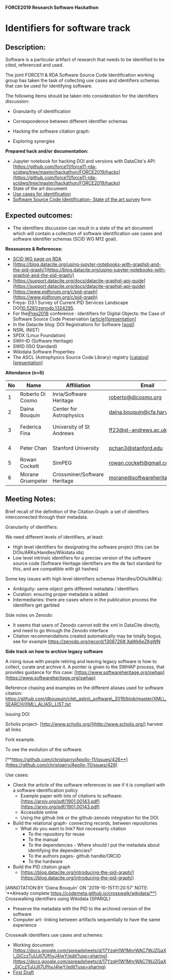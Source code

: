 **FORCE2019 Research Software Hackathon**

# Identifiers for software track



## Description:

Software is a particular artifact of research that needs to be identified to be cited, referenced and used.

The joint FORCE11 &amp; RDA Software Source Code Identification working group has taken the task of collecting use cases and identifiers schemas that can be used for identifying software.

The following items should be taken into consideration for the identifiers discussion:

   - Granularity of identification

   - Correspondence between different identifier schemas

   - Hacking the software citation graph:

   - Exploring synergies

**Prepared hack and/or documentation:**

- Jupyter notebook for hacking DOI and versions with DataCite&#39;s API: [https://github.com/force11/force11-rda-scidwg/tree/master/hackathon/FORCE2019/hacks](https://github.com/force11/force11-rda-scidwg/tree/master/hackathon/FORCE2019/hacks)
- State of the art document
- [Use cases for identification](https://docs.google.com/document/d/1MTGpwnfMnv3w06sd-m29Ci4cS32X4DlmIapmuQv3tn8/edit?usp=sharing)
- [Software Source Code Identification- State of the art survey](https://forms.gle/97zmT2w3CZUYUqeQ6) form

## Expected outcomes:

- The identifiers discussion can result in a state of the art document which will contain a collection of software identification use cases and software identifier schemas (SCID WG M12 goal).

**Ressources &amp; References:**

- [SCID WG page on RDA](https://www.rd-alliance.org/groups/software-source-code-identification-wg)
- [https://blog.datacite.org/using-jupyter-notebooks-with-graphql-and-the-pid-graph/](https://blog.datacite.org/using-jupyter-notebooks-with-graphql-and-the-pid-graph/)
- [https://support.datacite.org/docs/datacite-graphql-api-guide](https://support.datacite.org/docs/datacite-graphql-api-guide)
- [https://www.pidforum.org/c/pid-graph](https://www.pidforum.org/c/pid-graph)
- Freya- D3.1 Survey of Current PID Services Landscape DOI[10.5281/zenodo.1324295](https://doi.org/10.5281/zenodo.1324295).
- For the[iPres2018](https://ipres2018.org/) conference : Identifiers for Digital Objects: the Case of Software Source Code Preservation [[article](https://hal.archives-ouvertes.fr/hal-01865790v4)][[presentation](https://annex.softwareheritage.org/public/talks/2018/2018-09-25-iPres2018.pdf)]
- In the Datacite blog: DOI Registrations for Software [[post](https://doi.org/10.5438/1nmy-9902)]
- NSRL (NIST)
- SPDX (Linux Foundation)
- SWH-ID (Software Heritage)
- SWID (ISO Standard)
- Wikidata Software Properties
- The ASCL (Astrophysics Source Code Library) registry [[catalog](http://ascl.net/code/all)][[presentation](https://rd-alliance.org/ascl-presentation-asclnet-making-codes-discoverable-20-years)]

**Attendance (n=6)**

| **No** | **Name** | **Affiliation** | **Email** | **discipline(s)** |
| --- | --- | --- | --- | --- |
| 1 | Roberto Di Cosmo | Inria/Software Heritage | roberto@dicosmo.org | Computer Science |
| 2 | Daina Bouquin | Center for Astrophysics | daina.bouquin@cfa.harvard.edu | Astrophysics |
| 3 | Federica Fina | University of St Andrews | ff23@st-andrews.ac.uk | Research Data Management |
| 4 | Peter Chan | Stanford University | pchan3@stanford.edu | Special Collections |
| 5 | Rowan Cockett | SimPEG | rowan.cockett@gmail.com | Geophysics, Software |
| 6 | Morane Gruenpeter | Crossminer/Software Heritage | morane@softwareheritage.org | Computer Science |



## Meeting Notes:

Brief recall of the definition of the Citation Graph: a set of identifiers interconnected through their metadata.

Granularity of identifiers:

We need different levels of identifiers, at least:

- High level identifiers for designating the software project (this can be DOIs/ARKs/Handles/Wikidata ids)
- Low level intrinsic identifiers for a precise version of the software source code (Software Heritage identifiers are the de fact standard for this, and are compatible with git hashes)

Some key issues with high level identifiers schemas (Handles/DOIs/ARKs):

- Ambiguity: same object gets different metadata / identifiers
- Curation: ensuring proper metadata is added
- Intermediaries: there are cases where in the publication process the identifiers get garbled

Side notes on Zenodo:

- It seems that users of Zenodo cannot edit the xml in DataCite directly, and need to go through the Zenodo interface
- Citation recommendations created automatically may be totally bogus, see for example https://zenodo.org/record/1308726#.XaWk6eZKgWN

**Side track on how to archive legacy software**

A rising issue with people retiring and leaving legacy software is how to collect, curate and archive it. A pointer is given to the SWHAP process, that provides guidance for this case: [https://www.softwareheritage.org/swhap](https://www.softwareheritage.org/swhap)



Reference chasing and examples on the different aliases used for software citation: https://github.com/dbouquin/cite\_astro\_software\_2019/blob/master/XML\_SEARCH/XML\_ALIAS\_LIST.txt

Issuing DOI

Scholix project- [http://www.scholix.org/](http://www.scholix.org/) harvest all links

Fork example.

To see the evolution of the software.

[**https://github.com/chrislgarry/Apollo-11/issues/426**](https://github.com/chrislgarry/Apollo-11/issues/426)

Use cases:

- Check the article of the software references to see if it is compliant with a software identification policy
  - Example paper with lots of citations to software: [https://arxiv.org/pdf/1901.00143.pdf](https://arxiv.org/pdf/1901.00143.pdf)
  - Accessible online
  - Using the github link or the github-zenodo integration for the DOI.
- Build the relational graph- connecting records, between repositories
  - What do you want to link? Not necessarily citation
    - To the repository for reuse
    - To the manual
    - To the dependencies - Where should I put the metadata about identifying the dependencies?
    - To the authors pages- github handle/ORCID
    - To the hardware
- Build the PID citation graph
  - [https://blog.datacite.org/introducing-the-pid-graph/](https://blog.datacite.org/introducing-the-pid-graph/)

[ANNOTATION:BY &#39;Daina Bouquin&#39;
ON &#39;2019-10-15T11:20:57&#39;
NOTE: &#39;**Already complete https://codemeta.github.io/crosswalk/wikidata/**]
Crosswalking identifiers using Wikidata (SPARQL)
- Preserve the metadata with the PID to the archived version of the software
- Computer art- linking between artifacts sequentially to have the same experience



Crosswalk identifiers use cases and schemes:

- Working document: [https://docs.google.com/spreadsheets/d/17YzqH1W1MnrWAC7WJZGaX\_0jCczTuUJlI7UfhyJ4lwY/edit?usp=sharing](https://docs.google.com/spreadsheets/d/17YzqH1W1MnrWAC7WJZGaX_0jCczTuUJlI7UfhyJ4lwY/edit?usp=sharing)
- [First Draft](outcomes/crosswalk_identifiers.csv)
